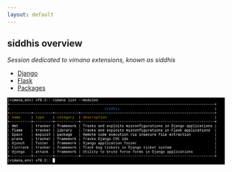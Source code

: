 ```yaml
---
layout: default
---
```

## siddhis overview
_Session dedicated to vimana extensions, known as siddhis_

*	[Django](./frameworks/django/django_siddhis.html)
*	[Flask](./frameworks/flask/flask_siddhis.html)
*	[Packages](./libs/packages_siddhis.html)

![Alt text](https://github.com/s4dhulabs/s4dhulabs.github.io/blob/master/resources/imgs/modules_listing1.png?raw=true "VIMANAFRAMEWORK")

